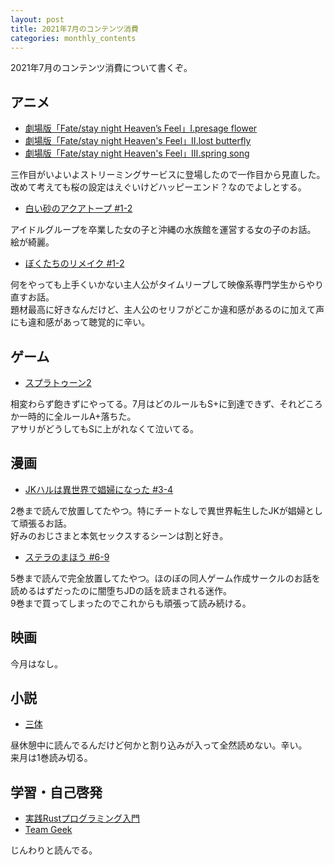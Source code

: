 ```yaml
---
layout: post
title: 2021年7月のコンテンツ消費
categories: monthly_contents
---
```


2021年7月のコンテンツ消費について書くぞ。

## アニメ
- [劇場版「Fate/stay night Heaven’s Feel」Ⅰ.presage flower](https://amzn.to/2WwML0C)
- [劇場版「Fate/stay night Heaven's Feel」Ⅱ.lost butterfly](https://amzn.to/3yltnSo)
- [劇場版「Fate/stay night Heaven's Feel」Ⅲ.spring song](https://amzn.to/3xgHhUC)

三作目がいよいよストリーミングサービスに登場したので一作目から見直した。  
改めて考えても桜の設定はえぐいけどハッピーエンド？なのでよしとする。

- [白い砂のアクアトープ #1-2](https://annict.com/works/7922)

アイドルグループを卒業した女の子と沖縄の水族館を運営する女の子のお話。  
絵が綺麗。

- [ぼくたちのリメイク #1-2](https://annict.com/works/7214)

何をやっても上手くいかない主人公がタイムリープして映像系専門学生からやり直すお話。  
題材最高に好きなんだけど、主人公のセリフがどこか違和感があるのに加えて声にも違和感があって聴覚的に辛い。


## ゲーム
- [スプラトゥーン2](https://amzn.to/3febU6I)

相変わらず飽きずにやってる。7月はどのルールもS+に到達できず、それどころか一時的に全ルールA+落ちた。  
アサリがどうしてもSに上がれなくて泣いてる。

## 漫画
- [JKハルは異世界で娼婦になった #3-4](https://amzn.to/3wyZ359)

2巻まで読んで放置してたやつ。特にチートなしで異世界転生したJKが娼婦として頑張るお話。  
好みのおじさまと本気セックスするシーンは割と好き。

- [ステラのまほう #6-9](https://amzn.to/3yKrKxw)

5巻まで読んで完全放置してたやつ。ほのぼの同人ゲーム作成サークルのお話を読めるはずだったのに闇堕ちJDの話を読まされる迷作。  
9巻まで買ってしまったのでこれからも頑張って読み続ける。

## 映画
今月はなし。

## 小説
- [三体](https://amzn.to/2UDlMj3)

昼休憩中に読んでるんだけど何かと割り込みが入って全然読めない。辛い。  
来月は1巻読み切る。

## 学習・自己啓発
- [実践Rustプログラミング入門](https://amzn.to/2SGRBGU)
- [Team Geek](https://amzn.to/2Ta50aY)

じんわりと読んでる。
 
